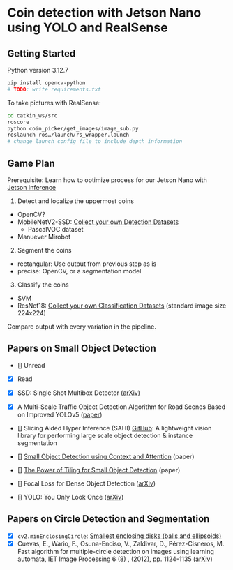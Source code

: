 # Coin detection with Jetson Nano using YOLO and RealSense

## Getting Started

Python version 3.12.7

```sh
pip install opencv-python
# TODO: write requirements.txt
```

To take pictures with RealSense:

```sh
cd catkin_ws/src
roscore
python coin_picker/get_images/image_sub.py
roslaunch ros…/launch/rs_wrapper.launch
# change launch config file to include depth information
```


## Game Plan

Prerequisite: Learn how to optimize process for our Jetson Nano with [Jetson Inference](https://github.com/dusty-nv/jetson-inference)

1. Detect and localize the uppermost coins
  - OpenCV?
  - MobileNetV2-SSD: [Collect your own Detection Datasets](https://github.com/dusty-nv/jetson-inference/blob/master/docs/pytorch-collect-detection.md)
    - PascalVOC dataset
  - Manuever Mirobot
2. Segment the coins
  - rectangular: Use output from previous step as is
  - precise: OpenCV, or a segmentation model
3. Classify the coins
  - SVM
  - ResNet18: [Collect your own Classification Datasets](https://github.com/dusty-nv/jetson-inference/blob/master/docs/pytorch-collect.md) (standard image size 224x224)

Compare output with every variation in the pipeline.


## Papers on Small Object Detection

- [] Unread
- [x] Read

- [x] SSD: Single Shot Multibox Detector ([arXiv](https://arxiv.org/pdf/1512.02325))
- [x] A Multi-Scale Traffic Object Detection Algorithm for Road Scenes Based on Improved YOLOv5 ([paper](https://doi.org/10.3390/electronics12040878))

- [] Slicing Aided Hyper Inference (SAHI) [GitHub](https://github.com/obss/sahi): A lightweight vision library for performing large scale object detection & instance segmentation
- [] [Small Object Detection using Context and Attention](https://arxiv.org/pdf/1912.06319) (paper)
- [] [The Power of Tiling for Small Object Detection](https://openaccess.thecvf.com/content_CVPRW_2019/papers/UAVision/Unel_The_Power_of_Tiling_for_Small_Object_Detection_CVPRW_2019_paper.pdf) (paper)

- [] Focal Loss for Dense Object Detection ([arXiv](https://arxiv.org/pdf/1708.02002))
- [] YOLO: You Only Look Once ([arXiv](https://arxiv.org/pdf/1506.02640))


## Papers on Circle Detection and Segmentation

- [x] `cv2.minEnclosingCircle`: [Smallest enclosing disks (balls and ellipsoids)](https://people.inf.ethz.ch/emo/PublFiles/SmallEnclDisk_LNCS555_91.pdf)
- [x] Cuevas, E., Wario, F., Osuna-Enciso, V., Zaldivar, D., Pérez-Cisneros, M. Fast algorithm for multiple-circle detection on images using learning automata, IET Image Processing 6 (8) , (2012), pp. 1124-1135 ([arXiv](https://arxiv.org/pdf/1405.5531))
